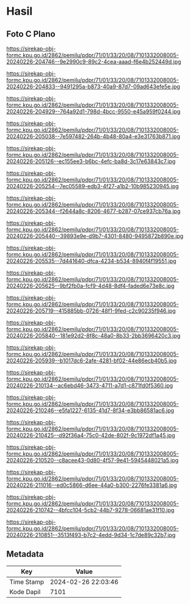 # Hasil

## Foto C Plano

https://sirekap-obj-formc.kpu.go.id/2862/pemilu/pdpr/71/01/33/20/08/7101332008005-20240226-204746--9e2990c9-89c2-4cea-aaad-f6e4b252449d.jpg

https://sirekap-obj-formc.kpu.go.id/2862/pemilu/pdpr/71/01/33/20/08/7101332008005-20240226-204833--9491295a-b873-40a9-87d7-09ad643efe5e.jpg

https://sirekap-obj-formc.kpu.go.id/2862/pemilu/pdpr/71/01/33/20/08/7101332008005-20240226-204929--764a92d1-798d-4bcc-9550-e45a959f0244.jpg

https://sirekap-obj-formc.kpu.go.id/2862/pemilu/pdpr/71/01/33/20/08/7101332008005-20240226-205038--7e597482-264b-4b48-80a4-e3e31763b871.jpg

https://sirekap-obj-formc.kpu.go.id/2862/pemilu/pdpr/71/01/33/20/08/7101332008005-20240226-205126--ec155ee3-b6bc-4efc-ba8d-3c17e63843c7.jpg

https://sirekap-obj-formc.kpu.go.id/2862/pemilu/pdpr/71/01/33/20/08/7101332008005-20240226-205254--7ec05589-edb3-4f27-a1b2-10b985230945.jpg

https://sirekap-obj-formc.kpu.go.id/2862/pemilu/pdpr/71/01/33/20/08/7101332008005-20240226-205344--f2644a8c-8206-4677-b287-07ce937cb76a.jpg

https://sirekap-obj-formc.kpu.go.id/2862/pemilu/pdpr/71/01/33/20/08/7101332008005-20240226-205440--39893e9e-d9b7-4301-8480-9495872b890e.jpg

https://sirekap-obj-formc.kpu.go.id/2862/pemilu/pdpr/71/01/33/20/08/7101332008005-20240226-205535--7d441640-dfca-4234-b534-8940f4f19551.jpg

https://sirekap-obj-formc.kpu.go.id/2862/pemilu/pdpr/71/01/33/20/08/7101332008005-20240226-205625--9bf2fb0a-fcf9-4d48-8df4-faded6e73e8c.jpg

https://sirekap-obj-formc.kpu.go.id/2862/pemilu/pdpr/71/01/33/20/08/7101332008005-20240226-205719--415885bb-0726-48f1-9fed-c2c90235f946.jpg

https://sirekap-obj-formc.kpu.go.id/2862/pemilu/pdpr/71/01/33/20/08/7101332008005-20240226-205840--181e92d2-8f8c-48a0-8b33-2bb3696420c3.jpg

https://sirekap-obj-formc.kpu.go.id/2862/pemilu/pdpr/71/01/33/20/08/7101332008005-20240226-205939--b1017dc6-2afe-4281-bf02-44e86ecb40b5.jpg

https://sirekap-obj-formc.kpu.go.id/2862/pemilu/pdpr/71/01/33/20/08/7101332008005-20240226-210134--ac6ebd46-3473-4711-a7d1-c871fd0f5360.jpg

https://sirekap-obj-formc.kpu.go.id/2862/pemilu/pdpr/71/01/33/20/08/7101332008005-20240226-210246--e5fa1227-6135-41d7-8f34-e3bb86581ac6.jpg

https://sirekap-obj-formc.kpu.go.id/2862/pemilu/pdpr/71/01/33/20/08/7101332008005-20240226-210425--d92f36a4-75c0-42de-802f-9c1972df1a45.jpg

https://sirekap-obj-formc.kpu.go.id/2862/pemilu/pdpr/71/01/33/20/08/7101332008005-20240226-210520--c8acee43-0d80-4f57-9e41-5945448021a5.jpg

https://sirekap-obj-formc.kpu.go.id/2862/pemilu/pdpr/71/01/33/20/08/7101332008005-20240226-211016--ed0c5866-d6ee-44a0-b300-2276fe3381a6.jpg

https://sirekap-obj-formc.kpu.go.id/2862/pemilu/pdpr/71/01/33/20/08/7101332008005-20240226-210742--4bfcc104-5cb2-44b7-9278-06681ae31f10.jpg

https://sirekap-obj-formc.kpu.go.id/2862/pemilu/pdpr/71/01/33/20/08/7101332008005-20240226-210851--3513f493-b7c2-4edd-9d34-1c7de89c32b7.jpg


## Metadata

| Key        | Value               |
| ---------- | ------------------- |
| Time Stamp | 2024-02-26 22:03:46 |
| Kode Dapil | 7101                |



